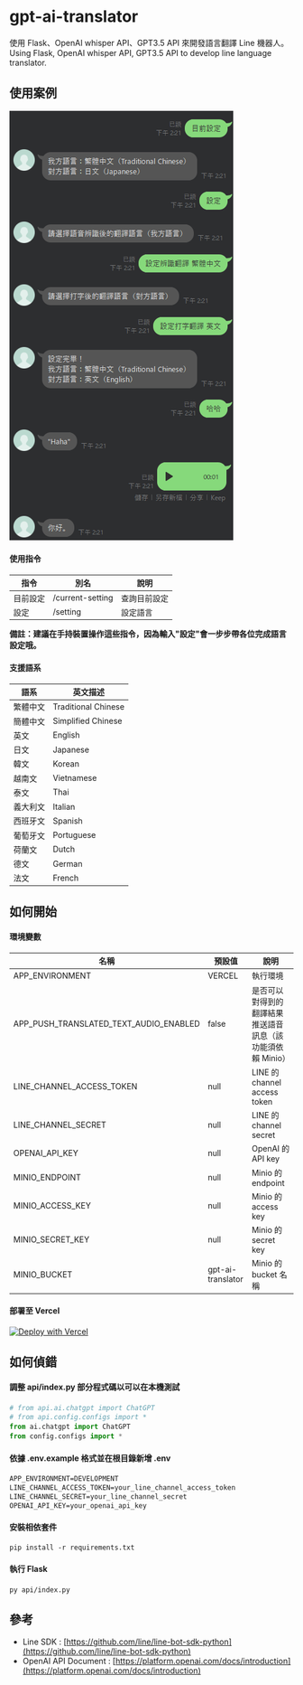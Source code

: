 # gpt-ai-translator

使用 Flask、OpenAI whisper API、GPT3.5 API 來開發語言翻譯 Line 機器人。  
Using Flask, OpenAI whisper API, GPT3.5 API to develop line language translator.

## 使用案例

![Image](data/img/demo.png)

#### 使用指令

| 指令     | 別名             | 說明         |
| -------- | ---------------- | ------------ |
| 目前設定 | /current-setting | 查詢目前設定 |
| 設定     | /setting         | 設定語言     |

**備註：建議在手持裝置操作這些指令，因為輸入"設定"會一步步帶各位完成語言設定哦。**

#### 支援語系

| 語系     | 英文描述            |
| -------- | ------------------- |
| 繁體中文 | Traditional Chinese |
| 簡體中文 | Simplified Chinese  |
| 英文     | English             |
| 日文     | Japanese            |
| 韓文     | Korean              |
| 越南文   | Vietnamese          |
| 泰文     | Thai                |
| 義大利文 | Italian             |
| 西班牙文 | Spanish             |
| 葡萄牙文 | Portuguese          |
| 荷蘭文   | Dutch               |
| 德文     | German              |
| 法文     | French              |

## 如何開始

#### 環境變數

| 名稱                                   | 預設值            | 說明                                                       |
| -------------------------------------- | ----------------- | ---------------------------------------------------------- |
| APP_ENVIRONMENT                        | VERCEL            | 執行環境                                                   |
| APP_PUSH_TRANSLATED_TEXT_AUDIO_ENABLED | false             | 是否可以對得到的翻譯結果推送語音訊息（該功能須依賴 Minio） |
| LINE_CHANNEL_ACCESS_TOKEN              | null              | LINE 的 channel access token                               |
| LINE_CHANNEL_SECRET                    | null              | LINE 的 channel secret                                     |
| OPENAI_API_KEY                         | null              | OpenAI 的 API key                                          |
| MINIO_ENDPOINT                         | null              | Minio 的 endpoint                                          |
| MINIO_ACCESS_KEY                       | null              | Minio 的 access key                                        |
| MINIO_SECRET_KEY                       | null              | Minio 的 secret key                                        |
| MINIO_BUCKET                           | gpt-ai-translator | Minio 的 bucket 名稱                                       |

#### 部署至 Vercel

[![Deploy with Vercel](https://vercel.com/button)](https://vercel.com/new/clone?repository-url=https%3A%2F%2Fgithub.com%2Fcdcd72%2Fgpt-ai-translator&env=LINE_CHANNEL_ACCESS_TOKEN,LINE_CHANNEL_SECRET,OPENAI_API_KEY)

## 如何偵錯

#### 調整 api/index.py 部分程式碼以可以在本機測試

```python
# from api.ai.chatgpt import ChatGPT
# from api.config.configs import *
from ai.chatgpt import ChatGPT
from config.configs import *
```

#### 依據 .env.example 格式並在根目錄新增 .env

    APP_ENVIRONMENT=DEVELOPMENT
    LINE_CHANNEL_ACCESS_TOKEN=your_line_channel_access_token
    LINE_CHANNEL_SECRET=your_line_channel_secret
    OPENAI_API_KEY=your_openai_api_key

#### 安裝相依套件

    pip install -r requirements.txt

#### 執行 Flask

    py api/index.py

## 參考

- Line SDK : [https://github.com/line/line-bot-sdk-python](https://github.com/line/line-bot-sdk-python)
- OpenAI API Document : [https://platform.openai.com/docs/introduction](https://platform.openai.com/docs/introduction)
